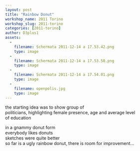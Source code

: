 ```yaml
---
layout: post
title: "Rainbow Donut"
workshop_name: 2011 Torino
workshop_slug: 2011-torino
categories: [2011-torino]
author: D3plus1 
assets:
  -
    filename: Schermata 2011-12-14 a 17.53.42.png
    type: image
  -
    filename: Schermata 2011-12-14 a 17.53.50.png
    type: image
  -
    filename: Schermata 2011-12-14 a 17.54.01.png
    type: image
  -
    filename: openpolis.jpg
    type: image
---
```

the starting idea was to show group of politicians,&nbsp;highlighting&nbsp;female&nbsp;presence, age and average level of&nbsp;education&nbsp;<div>in a gnammy&nbsp;donut form<br /><div>everybody likes donuts</div><div>sketches were quite better&nbsp;</div><div>so far is a ugly rainbow donut, there is room for&nbsp;improvement...&nbsp;</div><div><br /></div></div>
